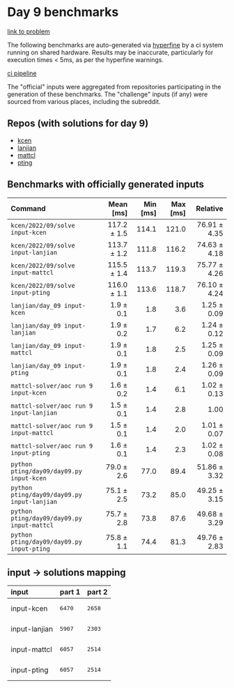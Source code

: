 # Day 9 benchmarks

[link to problem](http://adventofcode.com/2022/day/9)

The following benchmarks are auto-generated via [hyperfine](https://github.com/sharkdp/hyperfine) by a ci system running on shared hardware. Results may be inaccurate, particularly for execution times < 5ms, as per the hyperfine warnings.

[ci pipeline](http://ci.papercode.net:8080/teams/aoc2022/pipelines/aoc-compare-2022)

The "official" inputs were aggregated from repositories participating in the generation of these benchmarks. The "challenge" inputs (if any) were sourced from various places, including the subreddit.

## Repos (with solutions for day 9)


- [kcen](https://github.com/kcen/AdventOfCode)
- [lanjian](https://github.com/LanJian/aoc-2022)
- [mattcl](https://github.com/mattcl/aoc2022)
- [pting](https://github.com/pting/aoc2022)

## Benchmarks with officially generated inputs
| Command | Mean [ms] | Min [ms] | Max [ms] | Relative |
|:---|---:|---:|---:|---:|
| `kcen/2022/09/solve input-kcen` | 117.2 ± 1.5 | 114.1 | 121.0 | 76.91 ± 4.35 |
| `kcen/2022/09/solve input-lanjian` | 113.7 ± 1.2 | 111.8 | 116.2 | 74.63 ± 4.18 |
| `kcen/2022/09/solve input-mattcl` | 115.5 ± 1.4 | 113.7 | 119.3 | 75.77 ± 4.26 |
| `kcen/2022/09/solve input-pting` | 116.0 ± 1.1 | 113.6 | 118.7 | 76.10 ± 4.24 |
| `lanjian/day_09 input-kcen` | 1.9 ± 0.1 | 1.8 | 3.6 | 1.25 ± 0.09 |
| `lanjian/day_09 input-lanjian` | 1.9 ± 0.2 | 1.7 | 6.2 | 1.24 ± 0.12 |
| `lanjian/day_09 input-mattcl` | 1.9 ± 0.1 | 1.8 | 2.5 | 1.25 ± 0.09 |
| `lanjian/day_09 input-pting` | 1.9 ± 0.1 | 1.8 | 2.4 | 1.26 ± 0.09 |
| `mattcl-solver/aoc run 9 input-kcen` | 1.6 ± 0.2 | 1.4 | 6.1 | 1.02 ± 0.13 |
| `mattcl-solver/aoc run 9 input-lanjian` | 1.5 ± 0.1 | 1.4 | 2.8 | 1.00 |
| `mattcl-solver/aoc run 9 input-mattcl` | 1.5 ± 0.1 | 1.4 | 2.0 | 1.01 ± 0.07 |
| `mattcl-solver/aoc run 9 input-pting` | 1.6 ± 0.1 | 1.4 | 2.3 | 1.02 ± 0.08 |
| `python pting/day09/day09.py input-kcen` | 79.0 ± 2.6 | 77.0 | 89.4 | 51.86 ± 3.32 |
| `python pting/day09/day09.py input-lanjian` | 75.1 ± 2.5 | 73.2 | 85.0 | 49.25 ± 3.15 |
| `python pting/day09/day09.py input-mattcl` | 75.7 ± 2.8 | 73.8 | 87.6 | 49.68 ± 3.29 |
| `python pting/day09/day09.py input-pting` | 75.8 ± 1.1 | 74.4 | 81.3 | 49.76 ± 2.83 |

## input -> solutions mapping
|input|part 1|part 2|
|:---|:---|:---|
|input-kcen|<pre>6470</pre>|<pre>2658</pre>|
|input-lanjian|<pre>5907</pre>|<pre>2303</pre>|
|input-mattcl|<pre>6057</pre>|<pre>2514</pre>|
|input-pting|<pre>6057</pre>|<pre>2514</pre>|
